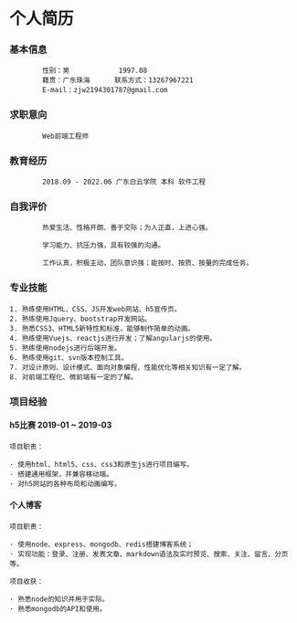 # 个人简历

### 基本信息

            性别：男            1997.08
            籍贯：广东珠海      联系方式：13267967221
            E-mail：zjw2194301787@gmail.com

### 求职意向

            Web前端工程师

### 教育经历

            2018.09 - 2022.06 广东白云学院 本科 软件工程
        
### 自我评价

            热爱生活、性格开朗、善于交际；为人正直，上进心强。

            学习能力、抗压力强，具有较强的沟通。

            工作认真，积极主动，团队意识强；能按时、按质、按量的完成任务。

### 专业技能

    1. 熟练使用HTML、CSS、JS开发web网站、h5宣传页。
    2. 熟练使用Jquery、bootstrap开发网站。
    3. 熟悉CSS3、HTML5新特性和标准，能够制作简单的动画。
    4. 熟练使用Vuejs、reactjs进行开发；了解angularjs的使用。
    5. 熟练使用nodejs进行后端开发。
    6. 熟练使用git、svn版本控制工具。
    7. 对设计原则、设计模式、面向对象编程、性能优化等相关知识有一定了解。
    8. 对前端工程化、微前端有一定的了解。

### 项目经验

#### h5比赛  2019-01 ~ 2019-03

    项目职责：
    
    · 使用html、html5、css、css3和原生js进行项目编写。
    · 搭建通用框架，并兼容移动端。
    · 对h5网站的各种布局和动画编写。

#### 个人博客

    项目职责：

    · 使用node、express、mongodb、redis搭建博客系统；
    · 实现功能：登录、注册、发表文章、markdown语法及实时预览、搜索、关注、留言、分页等。

    项目收获：

    · 熟悉node的知识并用于实际。
    · 熟悉mongodb的API和使用。
    
